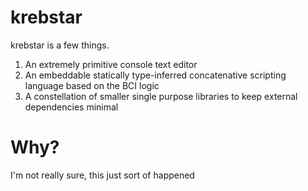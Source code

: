 krebstar
========

krebstar is a few things.

1. An extremely primitive console text editor
2. An embeddable statically type-inferred concatenative scripting language based on the BCI logic
3. A constellation of smaller single purpose libraries to keep external dependencies minimal

Why?
====

I'm not really sure, this just sort of happened
